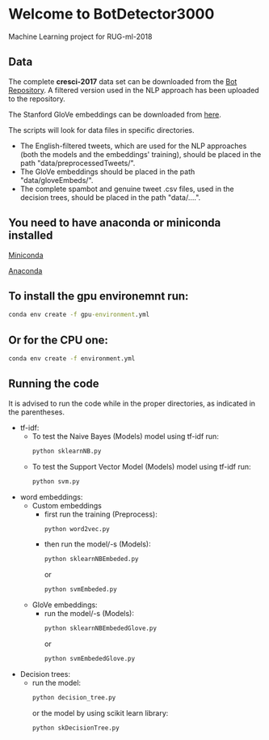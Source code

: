 # Welcome to BotDetector3000
Machine Learning project for RUG-ml-2018

## Data
The complete **cresci-2017** data set can be downloaded from the [Bot Repository](https://botometer.iuni.iu.edu/bot-repository/datasets.html). A filtered version used in the NLP approach has been uploaded to the repository.

The Stanford GloVe embeddings can be downloaded from [here](https://nlp.stanford.edu/projects/glove/). 

The scripts will look for data files in specific directories.
* The English-filtered tweets, which are used for the NLP approaches (both the models and the embeddings' training), should be placed in the path "data/preprocessedTweets/".
* The GloVe embeddings should be placed in the path "data/gloveEmbeds/".
* The complete spambot and genuine tweet .csv files, used in the decision trees, should be placed in the path "data/....".

## You need to have anaconda or miniconda installed
[Miniconda](https://conda.io/en/latest/miniconda.html)

[Anaconda](https://www.anaconda.com/distribution/)

## To install the gpu environemnt run:
```bat
conda env create -f gpu-environment.yml
```
## Or for the CPU one:
```bat
conda env create -f environment.yml
```

## Running the code
It is advised to run the code while in the proper directories, as indicated in the parentheses.
* tf-idf: 
  * To test the Naive Bayes (Models) model using tf-idf run: 
    ```bat
    python sklearnNB.py 
    ```
  * To test the Support Vector Model (Models) model using tf-idf run: 
    ```bat
    python svm.py 
    ```
* word embeddings:
  * Custom embeddings 
    * first run the training (Preprocess): 
      ```bat
      python word2vec.py 
      ```
    * then run the model/-s (Models): 
      ```bat
      python sklearnNBEmbeded.py 
      ```
      or
      ```bat
      python svmEmbeded.py 
      ```
  * GloVe embeddings:
    * run the model/-s (Models):
      ```bat
      python sklearnNBEmbededGlove.py 
      ```
      or
      ```bat
      python svmEmbededGlove.py 
      ```
* Decision trees:
  * run the model:
    ```bat
    python decision_tree.py 
    ```
    or the model by using scikit learn library:
    ```bat
    python skDecisionTree.py 
    ```
